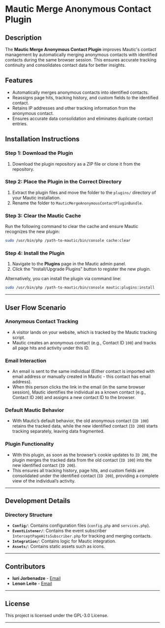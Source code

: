 # Mautic Merge Anonymous Contact Plugin




## Description

The **Mautic Merge Anonymous Contact Plugin** improves Mautic's contact management by automatically merging anonymous contacts with identified contacts during the same browser session. This ensures accurate tracking continuity and consolidates contact data for better insights.



## Features

- Automatically merges anonymous contacts into identified contacts.
- Reassigns page hits, tracking history, and custom fields to the identified contact.
- Retains IP addresses and other tracking information from the anonymous contact.
- Ensures accurate data consolidation and eliminates duplicate contact entries.



## Installation Instructions

### Step 1: Download the Plugin
1. Download the plugin repository as a ZIP file or clone it from the repository.

### Step 2: Place the Plugin in the Correct Directory
1. Extract the plugin files and move the folder to the `plugins/` directory of your Mautic installation.
2. Rename the folder to `MauticMergeAnonymousContactPluginBundle`.

### Step 3: Clear the Mautic Cache
Run the following command to clear the cache and ensure Mautic recognizes the new plugin:

```bash
sudo /usr/bin/php /path-to-mautic/bin/console cache:clear
```

### Step 4: Install the Plugin

1. Navigate to the **Plugins** page in the Mautic admin panel.
2. Click the "Install/Upgrade Plugins" button to register the new plugin.

Alternatively, you can install the plugin via command line:

```bash
sudo /usr/bin/php /path-to-mautic/bin/console mautic:plugins:install
```

---

## User Flow Scenario

### Anonymous Contact Tracking
- A visitor lands on your website, which is tracked by the Mautic tracking script.
- Mautic creates an anonymous contact (e.g., Contact ID `100`) and tracks all page hits and activity under this ID.

### Email Interaction
- An email is sent to the same individual (Either contact is imported with email address or manually created in Mautic - this contact has email address).
- When this person clicks the link in the email (in the same browser session), Mautic identifies the individual as a known contact (e.g., Contact ID `200`) and assigns a new contact ID to the browser.

### Default Mautic Behavior
- With Mautic’s default behavior, the old anonymous contact (`ID 100`) retains the tracked data, while the new identified contact (`ID 200`) starts tracking separately, leaving data fragmented.

### Plugin Functionality
- With this plugin, as soon as the browser’s cookie updates to `ID 200`, the plugin merges the tracked data from the old contact (`ID 100`) into the new identified contact (`ID 200`).
- This ensures all tracking history, page hits, and custom fields are consolidated under the identified contact (`ID 200`), providing a complete view of the individual’s activity.

---

## Development Details

### Directory Structure

- **`Config/`**: Contains configuration files (`config.php` and `services.php`).
- **`EventListener/`**: Contains the event subscriber `InterceptPageHitsSubscriber.php` for tracking and merging contacts.
- **`Integration/`**: Contains logic for Mautic integration.
- **`Assets/`**: Contains static assets such as icons.

---

## Contributors

- **Iuri Jorbenadze** - [Email](mailto:jorbenadze2001@gmail.com)
- **Lenon Leite** - [Email](mailto:lenonleite@gmail.com)

---

## License

This project is licensed under the GPL-3.0 License.

---
